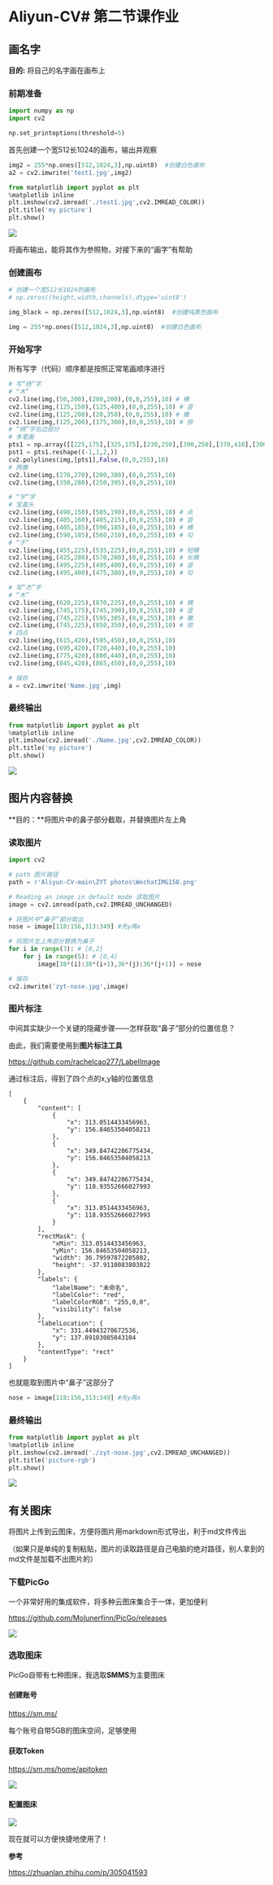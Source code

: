 # Aliyun-CV# 第二节课作业

## 画名字

**目的:** 将自己的名字画在画布上

### 前期准备

```python
import numpy as np
import cv2

np.set_printoptions(threshold=5)
```

首先创建一个宽512长1024的画布，输出并观察

```python
img2 = 255*np.ones([512,1024,3],np.uint8)  #创建白色画布
a2 = cv2.imwrite('test1.jpg',img2)

from matplotlib import pyplot as plt
%matplotlib inline
plt.imshow(cv2.imread('./test1.jpg',cv2.IMREAD_COLOR))
plt.title('my picture')
plt.show()
```

![](https://s2.loli.net/2022/04/13/d4jv6XRNUJOatr2.png)

将画布输出，能将其作为参照物，对接下来的“画字”有帮助

### 创建画布

```python
# 创建一个宽512长1024的画布
# np.zeros((height,width,channels),dtype='uint8')

img_black = np.zeros([512,1024,3],np.uint8)  #创建纯黑色画布

img = 255*np.ones([512,1024,3],np.uint8)  #创建白色画布
```

### 开始写字

所有写字（代码）顺序都是按照正常笔画顺序进行

```python
# 写“杨”字
# “木”
cv2.line(img,(50,200),(200,200),(0,0,255),10) # 横
cv2.line(img,(125,150),(125,400),(0,0,255),10) # 竖
cv2.line(img,(125,200),(20,350),(0,0,255),10) # 撇
cv2.line(img,(125,200),(175,300),(0,0,255),10) # 捺
# “杨”字右边部分
# 多笔画
pts1 = np.array([[225,175],[325,175],[230,250],[390,250],[370,410],[300,380]],np.int32) 
pst1 = pts1.reshape((-1,1,2,))
cv2.polylines(img,[pts1],False,(0,0,255),10) 
# 两撇
cv2.line(img,(270,270),(200,380),(0,0,255),10)
cv2.line(img,(350,280),(250,395),(0,0,255),10)

# “宇”字
# 宝盖头
cv2.line(img,(490,150),(505,190),(0,0,255),10) # 点
cv2.line(img,(405,160),(405,215),(0,0,255),10) # 竖
cv2.line(img,(405,185),(590,185),(0,0,255),10) # 横
cv2.line(img,(590,185),(560,210),(0,0,255),10) # 勾
# “于”
cv2.line(img,(455,225),(535,225),(0,0,255),10) # 短横
cv2.line(img,(425,280),(570,280),(0,0,255),10) # 长横
cv2.line(img,(495,225),(495,400),(0,0,255),10) # 竖
cv2.line(img,(495,400),(475,380),(0,0,255),10) # 勾

# 写“杰”字
# “木”
cv2.line(img,(620,225),(870,225),(0,0,255),10) # 横
cv2.line(img,(745,175),(745,390),(0,0,255),10) # 竖
cv2.line(img,(745,225),(595,385),(0,0,255),10) # 撇
cv2.line(img,(745,225),(850,350),(0,0,255),10) # 捺
# 四点
cv2.line(img,(615,420),(595,450),(0,0,255),10)
cv2.line(img,(695,420),(720,440),(0,0,255),10)
cv2.line(img,(775,420),(800,440),(0,0,255),10)
cv2.line(img,(845,420),(865,450),(0,0,255),10)

# 保存
a = cv2.imwrite('Name.jpg',img)  
```

### 最终输出

```python
from matplotlib import pyplot as plt
%matplotlib inline
plt.imshow(cv2.imread('./Name.jpg',cv2.IMREAD_COLOR))
plt.title('my picture')
plt.show()
```

![](https://s2.loli.net/2022/04/13/NKO3jCyWgvJ4bHw.png)

## 图片内容替换

**目的：**将图片中的鼻子部分截取，并替换图片左上角

### 读取图片

```python
import cv2

# path 图片路径
path = r'Aliyun-CV-main\ZYT photos\WechatIMG158.png'

# Reading an image in default mode 读取图片
image = cv2.imread(path,cv2.IMREAD_UNCHANGED)

# 将图片中“鼻子”部分取出
nose = image[118:156,313:349] #先y再x

# 将图片左上角部分替换为鼻子
for i in range(3): # [0,2]
    for j in range(5): # [0,4]
        image[38*(i):38*(i+1),36*(j):36*(j+1)] = nose

# 保存
cv2.imwrite('zyt-nose.jpg',image)
```

### 图片标注

中间其实缺少一个关键的隐藏步骤——怎样获取“鼻子”部分的位置信息？

由此，我们需要使用到**图片标注工具**

https://github.com/rachelcao277/LabelImage



通过标注后，得到了四个点的x,y轴的位置信息

```
[
    {
        "content": [
            {
                "x": 313.0514433456963,
                "y": 156.84653504058213
            },
            {
                "x": 349.84742206775434,
                "y": 156.84653504058213
            },
            {
                "x": 349.84742206775434,
                "y": 118.93552666027993
            },
            {
                "x": 313.0514433456963,
                "y": 118.93552666027993
            }
        ],
        "rectMask": {
            "xMin": 313.0514433456963,
            "yMin": 156.84653504058213,
            "width": 36.79597872205802,
            "height": -37.9110083803022
        },
        "labels": {
            "labelName": "未命名",
            "labelColor": "red",
            "labelColorRGB": "255,0,0",
            "visibility": false
        },
        "labelLocation": {
            "x": 331.44943270672536,
            "y": 137.89103085043104
        },
        "contentType": "rect"
    }
]
```

也就能取到图片中“鼻子”这部分了

```python
nose = image[118:156,313:349] #先y再x
```

### 最终输出

```python
from matplotlib import pyplot as plt
%matplotlib inline
plt.imshow(cv2.imread('./zyt-nose.jpg',cv2.IMREAD_UNCHANGED))
plt.title('picture-rgb')
plt.show()
```

![](https://s2.loli.net/2022/04/13/nK6NHofVmwb2DTs.png)

## 有关图床

将图片上传到云图床，方便将图片用markdown形式导出，利于md文件传出

（如果只是单纯的复制粘贴，图片的读取路径是自己电脑的绝对路径，别人拿到的md文件是加载不出图片的）

### 下载PicGo

一个非常好用的集成软件，将多种云图床集合于一体，更加便利

https://github.com/Molunerfinn/PicGo/releases

![](https://s2.loli.net/2022/04/13/1XVmk7MSBCrGeuh.png)

### 选取图床

PicGo自带有七种图床，我选取**SMMS**为主要图床

#### 创建账号

https://sm.ms/

每个账号自带5GB的图床空间，足够使用

#### 获取Token

https://sm.ms/home/apitoken

![](https://s2.loli.net/2022/04/13/uU3XAMY2wZetLJ6.png)

#### 配置图床

![](https://s2.loli.net/2022/04/13/NnpS9VU51IXwlbP.png)

现在就可以方便快捷地使用了！



**参考**

https://zhuanlan.zhihu.com/p/305041593
